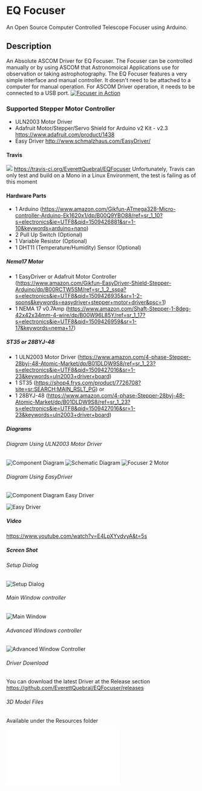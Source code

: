 # EQ Focuser

An Open Source Computer Controlled Telescope Focuser using Arduino.

## Description

An Absolute ASCOM Driver for EQ Focuser.  The Focuser can be controlled manually or by using ASCOM that Astronomoical Applications use for observation or taking astrophotography.
The EQ Focuser features a very simple interface and manual controller.  It doesn't need to be attached to a computer for manual operation.  For ASCOM Driver operation, it needs to be connected to a USB port.
[![Focuser in Action](http://www.youtube.com/watch?v=E4LpXYvdvyA/0.jpg)](https://www.youtube.com/watch?v=E4LpXYvdvyA "Focuser in Action")

### Supported Stepper Motor Controller

- ULN2003 Motor Driver
- Adafruit Motor/Stepper/Servo Shield for Arduino v2 Kit - v2.3 https://www.adafruit.com/product/1438
- Easy Driver http://www.schmalzhaus.com/EasyDriver/

#### Travis

<img src="https://travis-ci.org/EverettQuebral/EQFocuser.png"/> https://travis-ci.org/EverettQuebral/EQFocuser
Unfortunately, Travis can only test and build on a Mono in a Linux Environment, the test is failing as of this moment


#### Hardware Parts

- 1 Arduino (https://www.amazon.com/Gikfun-ATmega328-Micro-controller-Arduino-Ek1620x1/dp/B00Q9YBO88/ref=sr_1_10?s=electronics&ie=UTF8&qid=1509426881&sr=1-10&keywords=arduino+nano)
- 2 Pull Up Switch (Optional) 
- 1 Variable Resistor (Optional)
- 1 DHT11 (Temperature/Humidity) Sensor (Optional)

##### Nema17 Motor
- 1 EasyDriver or Adafruit Motor Controller (https://www.amazon.com/Gikfun-EasyDriver-Shield-Stepper-Arduino/dp/B00RCTW5SM/ref=sr_1_2_sspa?s=electronics&ie=UTF8&qid=1509426935&sr=1-2-spons&keywords=easydriver+stepper+motor+driver&psc=1)
- 1 NEMA 17 v0.7Amp (https://www.amazon.com/Shaft-Stepper-1-8deg-42x42x34mm-4-wire/dp/B00W96L85Y/ref=sr_1_17?s=electronics&ie=UTF8&qid=1509426959&sr=1-17&keywords=nema+17)

##### ST35 or 28BYJ-48
- 1 ULN2003 Motor Driver (https://www.amazon.com/4-phase-Stepper-28byj-48-Atomic-Market/dp/B01DLDW9S8/ref=sr_1_23?s=electronics&ie=UTF8&qid=1509427016&sr=1-23&keywords=uln2003+driver+board)
- 1 ST35 (https://shop4.frys.com/product/7726708?site=sr:SEARCH:MAIN_RSLT_PG)
or 
- 1 28BYJ-48 (https://www.amazon.com/4-phase-Stepper-28byj-48-Atomic-Market/dp/B01DLDW9S8/ref=sr_1_23?s=electronics&ie=UTF8&qid=1509427016&sr=1-23&keywords=uln2003+driver+board)


##### Diagrams

###### Diagram Using ULN2003 Motor Driver
![Component Diagram](Resources/Diagram.png?raw=true "Component Diagram")
![Schematic Diagram](Resources/Schematic.png?raw=true "Schematic Diagram")
![Focuser 2 Motor](Resources/Focuser%202.png?raw=true "2 Motor Diagram")

###### Diagram Using EasyDriver
![Component Diagram Easy Driver](Resources/Example1_6_bb.png?raw=true "Component Diagram using Easy Driver")


![Easy Driver](Resources/EasyDriver_V44_Description.png?raw=true "Easy Driver Pin Layout")

##### Video

https://www.youtube.com/watch?v=E4LpXYvdvyA&t=5s

##### Screen Shot

###### Setup Dialog

![Setup Dialog](Resources/Version%201.0.3%20Setup%20Dialog.png?raw=true "Setup Dialog")

###### Main Window controller

![Main Window](Resources/Version%201.0.3%20Main%20Form.png?raw=true "Main Window")

###### Advanced Windows controller

![Advanced Window Controller](Resources/Version%201.0.3%20Complete%20Form.png?raw=true "Advanced Window")

###### Driver Download

You can download the latest Driver at the Release section https://github.com/EverettQuebral/EQFocuser/releases

###### 3D Model Files

Available under the Resources folder

![SCT Focuser Bracket](Resources/sct-bracket-3.stl?raw=true "SCT 3D Bracket")
